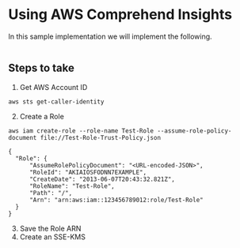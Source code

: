 # Using AWS Comprehend Insights

In this sample implementation we will implement the following.

```
```

## Steps to take

1. Get AWS Account ID

```
aws sts get-caller-identity
```

2. Create a Role

```
aws iam create-role --role-name Test-Role --assume-role-policy-document file://Test-Role-Trust-Policy.json
```

```
{
  "Role": {
      "AssumeRolePolicyDocument": "<URL-encoded-JSON>",
      "RoleId": "AKIAIOSFODNN7EXAMPLE",
      "CreateDate": "2013-06-07T20:43:32.821Z",
      "RoleName": "Test-Role",
      "Path": "/",
      "Arn": "arn:aws:iam::123456789012:role/Test-Role"
  }
}
```

3. Save the Role ARN
4. Create an SSE-KMS
